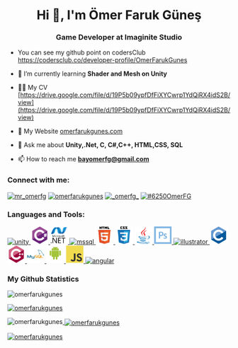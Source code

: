 <h1 align="center">Hi 👋, I'm Ömer Faruk Güneş</h1>
<h3 align="center">Game Developer at Imaginite Studio</h3>


- You can see my github point on codersClub https://codersclub.co/developer-profile/OmerFarukGunes

- 🌱 I’m currently learning **Shader and Mesh on Unity**

- 👨‍💻 My CV [https://drive.google.com/file/d/19P5b09ypfDfFiXYCwrp1YdQiRX4idS2B/view](https://drive.google.com/file/d/19P5b09ypfDfFiXYCwrp1YdQiRX4idS2B/view)

- 📝 My Website [omerfarukgunes.com](omerfarukgunes.com)

- 💬 Ask me about **Unity,.Net, C, C#,C++, HTML,CSS, SQL**

- 📫 How to reach me **bayomerfg@gmail.com**

<h3 align="left">Connect with me:</h3>
<p align="left">
<a href="https://twitter.com/mr_omerfg" target="blank"><img align="center" src="https://raw.githubusercontent.com/rahuldkjain/github-profile-readme-generator/master/src/images/icons/Social/twitter.svg" alt="mr_omerfg" height="30" width="40" /></a>
<a href="https://linkedin.com/in/omerfarukgunes" target="blank"><img align="center" src="https://raw.githubusercontent.com/rahuldkjain/github-profile-readme-generator/master/src/images/icons/Social/linked-in-alt.svg" alt="omerfarukgunes" height="30" width="40" /></a>
<a href="https://instagram.com/_omerfg_" target="blank"><img align="center" src="https://raw.githubusercontent.com/rahuldkjain/github-profile-readme-generator/master/src/images/icons/Social/instagram.svg" alt="_omerfg_" height="30" width="40" /></a>
<a href="https://discord.gg/#6250OmerFG" target="blank"><img align="center" src="https://raw.githubusercontent.com/rahuldkjain/github-profile-readme-generator/master/src/images/icons/Social/discord.svg" alt="#6250OmerFG" height="30" width="40" /></a>
</p>

<h3 align="left">Languages and Tools:</h3>
<p align="left"><a href="https://unity.com/" target="_blank" rel="noreferrer"> <img src="https://www.vectorlogo.zone/logos/unity3d/unity3d-icon.svg" alt="unity" width="40" height="40"/> </a> 
<a href="https://www.w3schools.com/cs/" target="_blank" rel="noreferrer"> <img src="https://raw.githubusercontent.com/devicons/devicon/master/icons/csharp/csharp-original.svg" alt="csharp" width="40" height="40"/> </a>
<a href="https://dotnet.microsoft.com/" target="_blank" rel="noreferrer"> <img src="https://raw.githubusercontent.com/devicons/devicon/master/icons/dot-net/dot-net-original-wordmark.svg" alt="dotnet" width="40" height="40"/> </a>
<a href="https://www.microsoft.com/en-us/sql-server" target="_blank" rel="noreferrer"> <img src="https://www.svgrepo.com/show/303229/microsoft-sql-server-logo.svg" alt="mssql" width="40" height="40"/> </a>
<a href="https://www.w3.org/html/" target="_blank" rel="noreferrer"> <img src="https://raw.githubusercontent.com/devicons/devicon/master/icons/html5/html5-original-wordmark.svg" alt="html5" width="40" height="40"/> </a>
<a href="https://www.w3schools.com/css/" target="_blank" rel="noreferrer"> <img src="https://raw.githubusercontent.com/devicons/devicon/master/icons/css3/css3-original-wordmark.svg" alt="css3" width="40" height="40"/> </a>
<a href="https://www.java.com" target="_blank" rel="noreferrer"> <img src="https://raw.githubusercontent.com/devicons/devicon/master/icons/java/java-original.svg" alt="java" width="40" height="40"/> </a> 
<a href="https://www.photoshop.com/en" target="_blank" rel="noreferrer"> <img src="https://raw.githubusercontent.com/devicons/devicon/master/icons/photoshop/photoshop-line.svg" alt="photoshop" width="40" height="40"/> </a> 
<a href="https://www.adobe.com/in/products/illustrator.html" target="_blank" rel="noreferrer"> <img src="https://www.vectorlogo.zone/logos/adobe_illustrator/adobe_illustrator-icon.svg" alt="illustrator" width="40" height="40"/> </a>
<a href="https://www.cprogramming.com/" target="_blank" rel="noreferrer"> <img src="https://raw.githubusercontent.com/devicons/devicon/master/icons/c/c-original.svg" alt="c" width="40" height="40"/> </a>
<a href="https://www.w3schools.com/cpp/" target="_blank" rel="noreferrer"> <img src="https://raw.githubusercontent.com/devicons/devicon/master/icons/cplusplus/cplusplus-original.svg" alt="cplusplus" width="40" height="40"/> </a>
 <a href="https://www.mysql.com/" target="_blank" rel="noreferrer"> <img src="https://raw.githubusercontent.com/devicons/devicon/master/icons/mysql/mysql-original-wordmark.svg" alt="mysql" width="40" height="40"/> </a>
<a href="https://developer.android.com" target="_blank" rel="noreferrer"> <img src="https://raw.githubusercontent.com/devicons/devicon/master/icons/android/android-original-wordmark.svg" alt="android" width="40" height="40"/> </a>  
<a href="https://developer.mozilla.org/en-US/docs/Web/JavaScript" target="_blank" rel="noreferrer"> <img src="https://raw.githubusercontent.com/devicons/devicon/master/icons/javascript/javascript-original.svg" alt="javascript" width="40" height="40"/> </a> 
 <a href="https://angular.io" target="_blank" rel="noreferrer"> <img src="https://angular.io/assets/images/logos/angular/angular.svg" alt="angular" width="40" height="40"/> </a> 

</p>

<h3 align="left">My Github Statistics</h3>
<p align="left"> <img src="https://komarev.com/ghpvc/?username=omerfarukgunes&label=Profile%20views&color=0e75b6&style=flat" alt="omerfarukgunes" /> </p>

<p align="left"> <a href="https://github.com/ryo-ma/github-profile-trophy"><img src="https://github-profile-trophy.vercel.app/?username=omerfarukgunes&theme=darkhub

" alt="omerfarukgunes" /></a> </p>
<p><img align="left" src="https://github-readme-stats.vercel.app/api/top-langs?username=omerfarukgunes&show_icons=true&locale=en&layout=compact" alt="omerfarukgunes" /></p>

<p>&nbsp;<img align="center" src="https://github-readme-stats.vercel.app/api?username=omerfarukgunes&show_icons=true&locale=en" alt="omerfarukgunes" /></p>

<p><img align="center" src="https://github-readme-streak-stats.herokuapp.com/?user=omerfarukgunes&" alt="omerfarukgunes" /></p>
